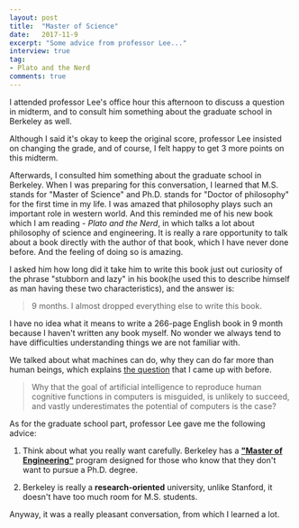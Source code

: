 ```yaml
---
layout: post
title:  "Master of Science"
date:   2017-11-9
excerpt: "Some advice from professor Lee..."
interview: true
tag:
- Plato and the Nerd
comments: true
---
```


I attended professor Lee's office hour this afternoon to discuss a question in midterm, and to consult him something about the graduate school in Berkeley as well.

Although I said it's okay to keep the original score, professor Lee insisted on changing the grade, and of course, I felt happy to get 3 more points on this midterm.

Afterwards, I consulted him something about the graduate school in Berkeley. When I was preparing for this conversation, I learned that M.S. stands for "Master of Science" and Ph.D. stands for "Doctor of philosophy" for the first time in my life. I was amazed that philosophy plays such an important role in western world. And this reminded me of his new book which I am reading - *Plato and the Nerd*, in which talks a lot about philosophy of science and engineering. It is really a rare opportunity to talk about a book directly with the author of that book, which I have never done before. And the feeling of doing so is amazing.

I asked him how long did it take him to write this book just out curiosity of the phrase "stubborn and lazy" in his book(he used this to describe himself as man having these two characteristics), and the answer is:

> 9 months. I almost dropped everything else to write this book.

I have no idea what it means to write a 266-page English book in 9 month because I haven't written any book myself. No wonder we always tend to have difficulties understanding things we are not familiar with.

We talked about what machines can do, why they can do far more than human beings, which explains [the question](http://jackwan.win/P&N-Preface/) that I came up with before.

> Why that the goal of artificial intelligence to reproduce human cognitive functions in computers is misguided, is unlikely to succeed, and vastly underestimates the potential of computers is the case?

As for the graduate school part, professor Lee gave me the following advice:

1. Think about what you really want carefully. Berkeley has a [**"Master of Engineering"**](https://eecs.berkeley.edu/node/365) program designed for those who know that they don't want to pursue a Ph.D. degree.

2. Berkeley is really a **research-oriented** university, unlike Stanford, it doesn't have too much room for M.S. students.

Anyway, it was a really pleasant conversation, from which I learned a lot.